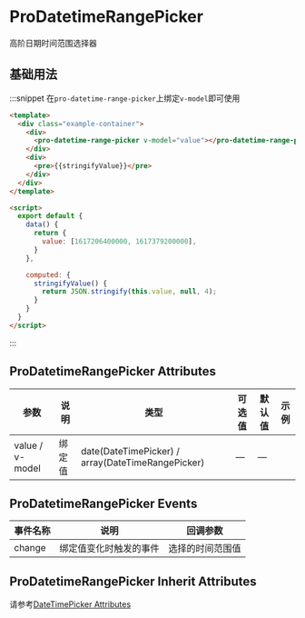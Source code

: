 <!--
 * @Author: your name
 * @Date: 2021-08-10 19:57:44
 * @LastEditTime: 2021-08-10 19:59:57
 * @LastEditors: Please set LastEditors
 * @Description: In User Settings Edit
 * @FilePath: /whale-ui/docs/markdown/src/example-pro-datetime-range-picker.md
-->
# ProDatetimeRangePicker

高阶日期时间范围选择器

## 基础用法

:::snippet 在`pro-datetime-range-picker`上绑定`v-model`即可使用

```html
<template>
  <div class="example-container">
    <div>
      <pro-datetime-range-picker v-model="value"></pro-datetime-range-picker>
    </div>
    <div>
      <pre>{{stringifyValue}}</pre>
    </div>
  </div>
</template>

<script>
  export default {
    data() {
      return {
        value: [1617206400000, 1617379200000],
      }
    },

    computed: {
      stringifyValue() {
        return JSON.stringify(this.value, null, 4);
      }
    }
  }
</script>
```
:::


## ProDatetimeRangePicker Attributes
| 参数 | 说明     | 类型   | 可选值 | 默认值 | 示例 |
| ---- | -------- | ------ | ------ | ------ | ----- |
| value / v-model | 绑定值 | date(DateTimePicker) / array(DateTimeRangePicker) | —      | —      | |

## ProDatetimeRangePicker Events
|事件名称	|说明	|回调参数 |
|---|---|---|
|change	|绑定值变化时触发的事件	|选择的时间范围值|

## ProDatetimeRangePicker Inherit Attributes
请参考[DateTimePicker Attributes](https://element.eleme.cn/#/zh-CN/component/datetime-picker#attributes)
